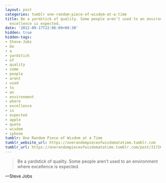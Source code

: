 ```yaml
---
layout: post
categories: tumblr one-random-piece-of-wisdom-at-a-time
title: Be a yardstick of quality. Some people aren’t used to an environment where
  excellence is expected.
date: '2012-09-17T22:06:09+09:30'
hidden: true
hidden-tags:
- Steve-Jobs
- be
- a
- yardstick
- of
- quality
- some
- people
- arent
- used
- to
- an
- environment
- where
- excellence
- is
- expected
- apple
- quote
- wisdom
- iphone
tumblr: One Random Piece of Wisdom at a Time
tumblr_website_url: https://onerandompieceofwisdomatatime.tumblr.com
tumblr_url: https://onerandompieceofwisdomatatime.tumblr.com/post/31726229699/be-a-yardstick-of-quality-some-people-arent-used
---
```

> Be a yardstick of quality. Some people aren’t used to an environment where excellence is expected.

—Steve Jobs

